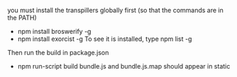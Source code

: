 you must install the transpillers globally first (so that the commands are in the PATH)
- npm install broswerify -g
- npm install exorcist -g
To see it is installed, type npm list -g


Then run the build in package.json
- npm run-script build
bundle.js and bundle.js.map should appear in static